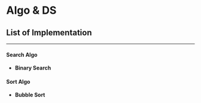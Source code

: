 # Algo & DS 


## **List of Implementation**
---

#### Search Algo

* **Binary Search**

#### Sort Algo

* **Bubble Sort**

